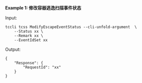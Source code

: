 **Example 1: 修改容器逃逸扫描事件状态**



Input: 

```
tccli tcss ModifyEscapeEventStatus --cli-unfold-argument  \
    --Status xx \
    --Remark xx \
    --EventIdSet xx
```

Output: 
```
{
    "Response": {
        "RequestId": "xx"
    }
}
```

